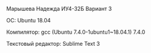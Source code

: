 Марышева Надежда ИУ4-32Б
Вариант 3

ОС: Ubuntu 18.04

Компилятор: gcc (Ubuntu 7.4.0-1ubuntu1~18.04.1) 7.4.0

Текстовый редактор: Sublime Text 3
